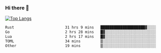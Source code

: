 ### Hi there 👋

<!--
**3Xpl0it3r/3Xpl0it3r** is a ✨ _special_ ✨ repository because its `README.md` (this file) appears on your GitHub profile.

Here are some ideas to get you started:

- 🔭 I’m currently working on ...
- 🌱 I’m currently learning ...
- 👯 I’m looking to collaborate on ...
- 🤔 I’m looking for help with ...
- 💬 Ask me about ...
- 📫 How to reach me: ...
- 😄 Pronouns: ...
- ⚡ Fun fact: ...
-->


[![Top Langs](https://github-readme-stats.vercel.app/api/top-langs/?username=3Xpl0it3r&layout=compact)](https://github.com/3Xpl0it3r/3Xpl0it3r)

<!--START_SECTION:waka-->

```txt
Rust                       31 hrs 9 mins   ████████████████████▓░░░░   83.06 %
Go                         2 hrs 28 mins   █▓░░░░░░░░░░░░░░░░░░░░░░░   06.61 %
Lua                        2 hrs 17 mins   █▓░░░░░░░░░░░░░░░░░░░░░░░   06.11 %
TOML                       34 mins         ▒░░░░░░░░░░░░░░░░░░░░░░░░   01.55 %
Other                      19 mins         ▒░░░░░░░░░░░░░░░░░░░░░░░░   00.89 %
```

<!--END_SECTION:waka-->
